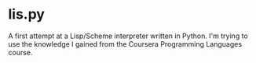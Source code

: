 lis.py
======

A first attempt at a Lisp/Scheme interpreter written in Python.
I'm trying to use the knowledge I gained from the Coursera Programming
Languages course.
